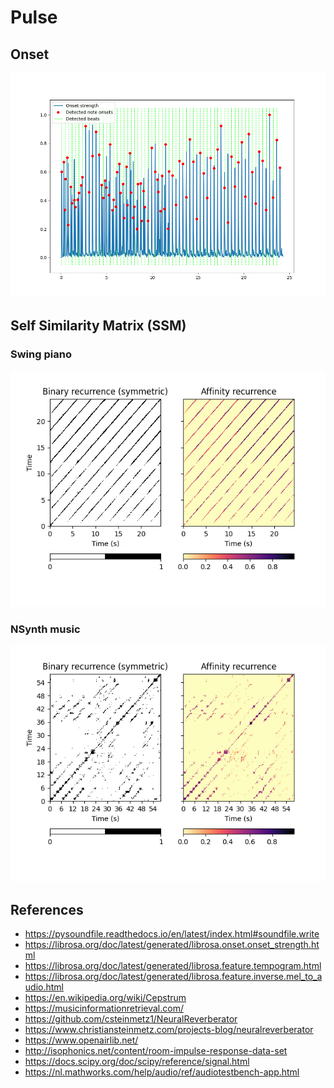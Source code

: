 # Pulse

## Onset
<p float="left">
    <img src="./pix/onset.png" width="800" />
</p>

## Self Similarity Matrix (SSM)

### Swing piano

<p float="left">
    <img src="./pix/ssm_swing.png" width="800" />
</p>

### NSynth music

<p float="left">
    <img src="./pix/ssm_nsynth.png" width="800" />
</p>

## References
* https://pysoundfile.readthedocs.io/en/latest/index.html#soundfile.write
* https://librosa.org/doc/latest/generated/librosa.onset.onset_strength.html
* https://librosa.org/doc/latest/generated/librosa.feature.tempogram.html
* https://librosa.org/doc/latest/generated/librosa.feature.inverse.mel_to_audio.html
* https://en.wikipedia.org/wiki/Cepstrum
* https://musicinformationretrieval.com/
* https://github.com/csteinmetz1/NeuralReverberator
* https://www.christiansteinmetz.com/projects-blog/neuralreverberator
* https://www.openairlib.net/
* http://isophonics.net/content/room-impulse-response-data-set
* https://docs.scipy.org/doc/scipy/reference/signal.html
* https://nl.mathworks.com/help/audio/ref/audiotestbench-app.html

